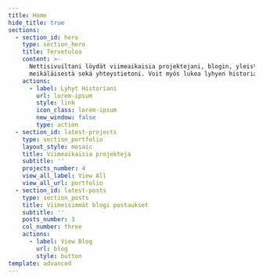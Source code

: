 ```yaml
---
title: Home
hide_title: true
sections:
  - section_id: hero
    type: section_hero
    title: Tervetuloa
    content: >-
      Nettisivuiltani löydät viimeaikaisia projektejani, blogin, yleistietoa
      meikäläisestä sekä yhteystietoni. Voit myös lukea lyhyen historiani.
    actions:
      - label: Lyhyt Historiani
        url: lorem-ipsum
        style: link
        icon_class: lorem-ipsum
        new_window: false
        type: action
  - section_id: latest-projects
    type: section_portfolio
    layout_style: mosaic
    title: Viimeaikaisia projekteja
    subtitle: ''
    projects_number: 4
    view_all_label: View All
    view_all_url: portfolio
  - section_id: latest-posts
    type: section_posts
    title: Viimeisimmät blogi postaukset
    subtitle: ''
    posts_number: 3
    col_number: three
    actions:
      - label: View Blog
        url: blog
        style: button
template: advanced
---
```

